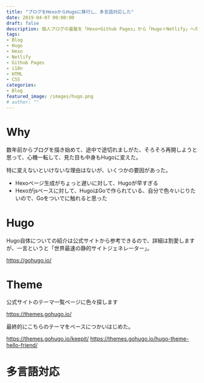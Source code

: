 ```yaml
---
title: "ブログをHexoからHugoに移行し、多言語対応した"
date: 2019-04-07 00:00:00
draft: false
description: 個人ブログの基盤を「Hexo+Github Pages」から「Hugo＋Netlify」への切り替え、そして自前で多言語対応した話
tags:
- Blog
- Hugo
- Hexo
- Netlify
- Github Pages
- i18n
- HTML
- CSS
categories:
- Blog
featured_image: /images/hugo.png
# author: ""
---
```


# Why

数年前からブログを描き始めて、途中で途切れましがた、そろそろ再開しようと思って、心機一転して、見た目も中身もHugoに変えた。

特に変えないといけないな理由はないが、いくつかの要因があった。

- Hexoページ生成がちょっと遅いに対して、Hugoが早すぎる
- Hexoがjsベースに対して、HugoはGoで作られている、自分で色々いじりたいので、Goをついでに触れると思った
 
# Hugo
Hugo自体についての紹介は公式サイトから参考できるので、詳細は割愛しますが、一言というと「世界最速の静的サイトジェネレーター」。

https://gohugo.io/

# Theme

公式サイトのテーマ一覧ページに色々探します

https://themes.gohugo.io/

最終的にこちらのテーマをベースにつかいはじめた。

https://themes.gohugo.io/keepit/
https://themes.gohugo.io/hugo-theme-hello-friend/

# 多言語対応



